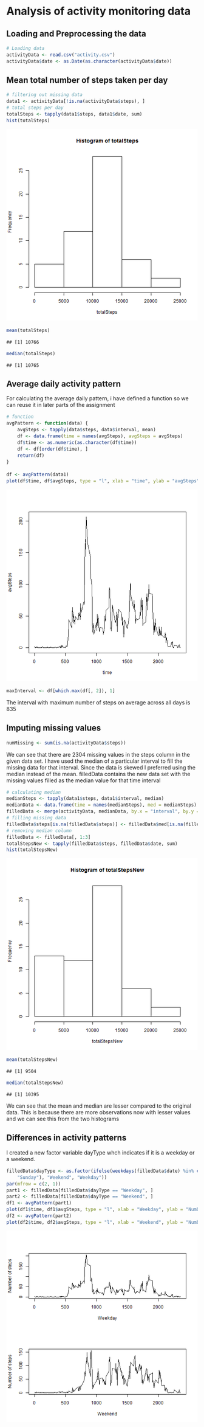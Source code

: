 Analysis of activity monitoring data
========================================================

Loading and Preprocessing the data
----------------------------------

```r
# Loading data
activityData <- read.csv("activity.csv")
activityData$date <- as.Date(as.character(activityData$date))
```


Mean total number of steps taken per day
----------------------------------------

```r
# filtering out missing data
data1 <- activityData[!is.na(activityData$steps), ]
# total steps per day
totalSteps <- tapply(data1$steps, data1$date, sum)
hist(totalSteps)
```

![plot of chunk unnamed-chunk-2](figure/unnamed-chunk-2.png) 

```r
mean(totalSteps)
```

```
## [1] 10766
```

```r
median(totalSteps)
```

```
## [1] 10765
```

Average daily activity pattern
-------------------------------
For calculating the average daily pattern, i have defined a function so we can reuse it in later parts of the assignment


```r
# function
avgPattern <- function(data) {
    avgSteps <- tapply(data$steps, data$interval, mean)
    df <- data.frame(time = names(avgSteps), avgSteps = avgSteps)
    df$time <- as.numeric(as.character(df$time))
    df <- df[order(df$time), ]
    return(df)
}

df <- avgPattern(data1)
plot(df$time, df$avgSteps, type = "l", xlab = "time", ylab = "avgSteps")
```

![plot of chunk unnamed-chunk-3](figure/unnamed-chunk-3.png) 

```r
maxInterval <- df[which.max(df[, 2]), 1]
```

The interval with maximum number of steps on average across all days is 835

Imputing missing values
-----------------------

```r
numMissing <- sum(is.na(activityData$steps))
```

We can see that there are 2304 missing values in the steps column in the given data set.
I have used the median of a particular interval to fill the missing data for that interval. Since the data is skewed I preferred using the median instead of the mean. filledData contains the new data set with the missing values filled as the median value for that time interval


```r
# calculating median
medianSteps <- tapply(data1$steps, data1$interval, median)
medianData <- data.frame(time = names(medianSteps), med = medianSteps)
filledData <- merge(activityData, medianData, by.x = "interval", by.y = "time")
# filling missing data
filledData$steps[is.na(filledData$steps)] <- filledData$med[is.na(filledData$steps)]
# removing median column
filledData <- filledData[, 1:3]
totalStepsNew <- tapply(filledData$steps, filledData$date, sum)
hist(totalStepsNew)
```

![plot of chunk unnamed-chunk-5](figure/unnamed-chunk-5.png) 

```r
mean(totalStepsNew)
```

```
## [1] 9504
```

```r
median(totalStepsNew)
```

```
## [1] 10395
```

We can see that the mean and median are lesser compared to the original data. This is because there are more observations now with lesser values and we can see this from the two histograms

Differences in activity patterns
--------------------------------
I created a new factor variable dayType whch indicates if it is a weekday or a weekend.

```r
filledData$dayType <- as.factor(ifelse(weekdays(filledData$date) %in% c("Saturday", 
    "Sunday"), "Weekend", "Weekday"))
par(mfrow = c(2, 1))
part1 <- filledData[filledData$dayType == "Weekday", ]
part2 <- filledData[filledData$dayType == "Weekend", ]
df1 <- avgPattern(part1)
plot(df1$time, df1$avgSteps, type = "l", xlab = "Weekday", ylab = "Number of steps")
df2 <- avgPattern(part2)
plot(df2$time, df2$avgSteps, type = "l", xlab = "Weekend", ylab = "Number of steps")
```

![plot of chunk unnamed-chunk-6](figure/unnamed-chunk-6.png) 

